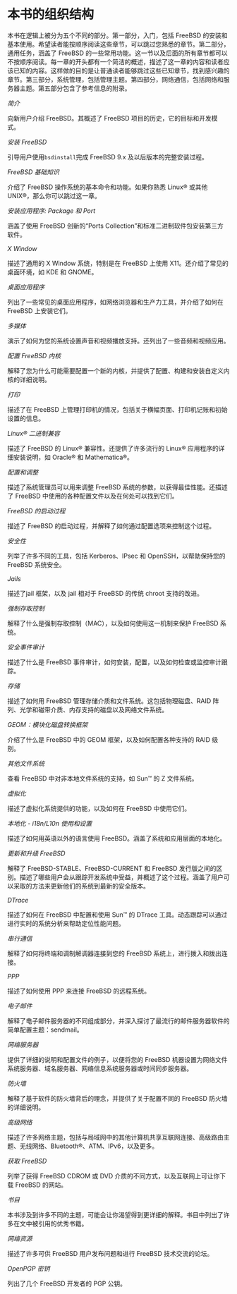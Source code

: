 # 本书的组织结构

本书在逻辑上被分为五个不同的部分。第一部分，入门，包括 FreeBSD 的安装和基本使用。希望读者能按顺序阅读这些章节，可以跳过您熟悉的章节。第二部分，通用任务，涵盖了 FreeBSD 的一些常用功能。这一节以及后面的所有章节都可以不按顺序阅读。每一章的开头都有一个简洁的概述，描述了这一章的内容和读者应该已知的内容。这样做的目的是让普通读者能够跳过这些已知章节，找到感兴趣的章节。第三部分，系统管理，包括管理主题。第四部分，网络通信，包括网络和服务器主题。第五部分包含了参考信息的附录。

*简介*

向新用户介绍 FreeBSD。其概述了 FreeBSD 项目的历史，它的目标和开发模式。

*安装 FreeBSD*

引导用户使用`bsdinstall`完成 FreeBSD 9.x 及以后版本的完整安装过程。

*FreeBSD 基础知识*

介绍了 FreeBSD 操作系统的基本命令和功能。如果你熟悉 Linux® 或其他 UNIX®，那么你可以跳过这一章。

*安装应用程序: Package 和 Port*

涵盖了使用 FreeBSD 创新的“Ports Collection”和标准二进制软件包安装第三方软件。

*X Window*

描述了通用的 X Window 系统，特别是在 FreeBSD 上使用 X11。还介绍了常见的桌面环境，如 KDE 和 GNOME。

*桌面应用程序*

列出了一些常见的桌面应用程序，如网络浏览器和生产力工具，并介绍了如何在 FreeBSD 上安装它们。

*多媒体*

演示了如何为您的系统设置声音和视频播放支持。还列出了一些音频和视频应用。

*配置 FreeBSD 内核*

解释了您为什么可能需要配置一个新的内核，并提供了配置、构建和安装自定义内核的详细说明。

*打印*

描述了在 FreeBSD 上管理打印机的情况，包括关于横幅页面、打印机记账和初始设置的信息。

*Linux® 二进制兼容*

描述了 FreeBSD 的 Linux® 兼容性。还提供了许多流行的 Linux® 应用程序的详细安装说明，如 Oracle® 和 Mathematica®。

*配置和调整*

描述了系统管理员可以用来调整 FreeBSD 系统的参数，以获得最佳性能。还描述了 FreeBSD 中使用的各种配置文件以及在何处可以找到它们。

*FreeBSD 的启动过程*

描述了 FreeBSD 的启动过程，并解释了如何通过配置选项来控制这个过程。

*安全性*

列举了许多不同的工具，包括 Kerberos、IPsec 和 OpenSSH，以帮助保持您的 FreeBSD 系统安全。

*Jails*

描述了jail 框架，以及 jail 相对于 FreeBSD 的传统 chroot 支持的改进。

*强制存取控制*

解释了什么是强制存取控制（MAC），以及如何使用这一机制来保护 FreeBSD 系统。

*安全事件审计*

描述了什么是 FreeBSD 事件审计，如何安装，配置，以及如何检查或监控审计跟踪。

*存储*

描述了如何用 FreeBSD 管理存储介质和文件系统。这包括物理磁盘、RAID 阵列、光学和磁带介质、内存支持的磁盘以及网络文件系统。

*GEOM：模块化磁盘转换框架*

介绍了什么是 FreeBSD 中的 GEOM 框架，以及如何配置各种支持的 RAID 级别。

*其他文件系统*

查看 FreeBSD 中对非本地文件系统的支持，如 Sun™ 的 Z 文件系统。

*虚拟化*

描述了虚拟化系统提供的功能，以及如何在 FreeBSD 中使用它们。

*本地化 - i18n/L10n 使用和设置*

描述了如何用英语以外的语言使用 FreeBSD。涵盖了系统和应用层面的本地化。

*更新和升级 FreeBSD*

解释了 FreeBSD-STABLE、FreeBSD-CURRENT 和 FreeBSD 发行版之间的区别。描述了哪些用户会从跟踪开发系统中受益，并概述了这个过程。涵盖了用户可以采取的方法来更新他们的系统到最新的安全版本。

*DTrace*

描述了如何在 FreeBSD 中配置和使用 Sun™ 的 DTrace 工具。动态跟踪可以通过进行实时的系统分析来帮助定位性能问题。

*串行通信*

解释了如何将终端和调制解调器连接到您的 FreeBSD 系统上，进行拨入和拨出连接。

*PPP*

描述了如何使用 PPP 来连接 FreeBSD 的远程系统。

*电子邮件*

解释了电子邮件服务器的不同组成部分，并深入探讨了最流行的邮件服务器软件的简单配置主题：sendmail。

*网络服务器*

提供了详细的说明和配置文件的例子，以便将您的 FreeBSD 机器设置为网络文件系统服务器、域名服务器、网络信息系统服务器或时间同步服务器。

*防火墙*

解释了基于软件的防火墙背后的理念，并提供了关于配置不同的 FreeBSD 防火墙的详细说明。

*高级网络*

描述了许多网络主题，包括与局域网中的其他计算机共享互联网连接、高级路由主题、无线网络、Bluetooth®、ATM、IPv6，以及更多。

*获取 FreeBSD*

列举了获得 FreeBSD CDROM 或 DVD 介质的不同方式，以及互联网上可让你下载 FreeBSD 的网站。

*书目*

本书涉及到许多不同的主题，可能会让你渴望得到更详细的解释。书目中列出了许多在文中被引用的优秀书籍。

*网络资源*

描述了许多可供 FreeBSD 用户发布问题和进行 FreeBSD 技术交流的论坛。

*OpenPGP 密钥*

列出了几个 FreeBSD 开发者的 PGP 公钥。
